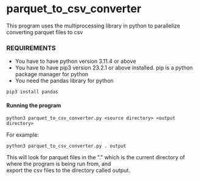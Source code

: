 # parquet_to_csv_converter
This program uses the multiprocessing library in python to parallelize converting parquet files to csv


### REQUIREMENTS
- You have to have python version 3.11.4 or above
- You have to have pip3 version 23.2.1 or above installed. pip is a python package manager for python
- You need the pandas library for python
```
pip3 install pandas
```

#### Running the program
```
python3 parquet_to_csv_converter.py <source directory> <output directory>
```

For example:
```
python3 parquet_to_csv_converter.py . output
```

This will look for parquet files in the "." which is the current directory of where the program is being run from, and \
export the csv files to the directory called output. 